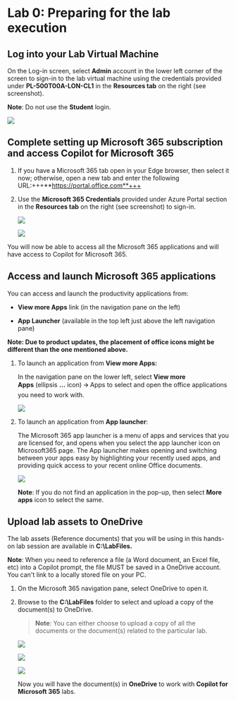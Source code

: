 # Lab 0: Preparing for the lab execution

## Log into your Lab Virtual Machine

On the Log-in screen, select **Admin** account in the lower left
corner of the screen to sign-in to the lab virtual machine using the
credentials provided under **PL-500T00A-LON-CL1** in the **Resources 
tab** on the right (see screenshot).

**Note**: Do not use the **Student** login.

![](./media/image1.png)

## Complete setting up Microsoft 365 subscription and access Copilot for Microsoft 365

1.  If you have a Microsoft 365 tab open in your Edge browser, then
    select it now; otherwise, open a new tab and enter the following
    URL:+++**https://portal.office.com**+++

2.  Use the **Microsoft 365 Credentials** provided under Azure Portal
    section in the **Resources tab** on the right (see screenshot) to
    sign-in.

    ![](./media/image2.png)

    ![](./media/image3.png)

You will now be able to access all the Microsoft 365 applications and
will have access to Copilot for Microsoft 365.

## Access and launch Microsoft 365 applications

You can access and launch the productivity applications from:

- **View more Apps** link (in the navigation pane on the left)

- **App Launcher** (available in the top left just above the left
  navigation pane)

**Note: Due to product updates, the placement of office icons might be
different than the one mentioned above.**

1.  To launch an application from **View more Apps:**

    In the navigation pane on the lower left, select **View more
    Apps** (ellipsis **…** icon) 🡪 Apps to select and open the office
    applications you need to work with.

     ![](./media/image4.png)

2.  To launch an application from **App launcher**:

    The Microsoft 365 app launcher is a menu of apps and services that you
    are licensed for, and opens when you select the app launcher icon on
    Microsoft365 page. The App launcher makes opening and switching
    between your apps easy by highlighting your recently used apps, and
    providing quick access to your recent online Office documents.

    ![](./media/image5.png)

    **Note**: If you do not find an application in the pop-up, then
    select **More apps** icon to select the same.

## Upload lab assets to OneDrive

The lab assets (Reference documents) that you will be using in this
hands-on lab session are available in **C:\LabFiles.**

**Note**: When you need to reference a file (a Word document, an Excel
file, etc) into a Copilot prompt, the file MUST be saved in a OneDrive
account. You can't link to a locally stored file on your PC.

1.  On the Microsoft 365 navigation pane, select OneDrive to open it.

2.  Browse to the **C:\LabFiles** folder to select and upload a copy of
    the document(s) to OneDrive.

    >**Note**: You can either choose to upload a copy of all the documents
    >or the document(s) related to the particular lab.

     ![](./media/image6.png)

     ![](./media/image7.png)

     ![](./media/image8.png)

    Now you will have the document(s) in **OneDrive** to work
    with **Copilot for Microsoft 365** labs.
